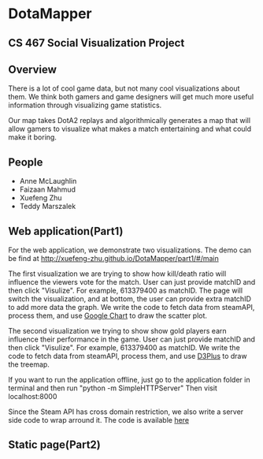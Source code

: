DotaMapper
=====

CS 467 Social Visualization Project
---------------------------------------------
## Overview
There is a lot of cool game data, but not many cool visualizations about them. We think both gamers and game designers will get much more useful information through visualizing game statistics.

Our map takes DotA2 replays and algorithmically generates a map that will allow gamers to visualize what makes a match entertaining and what could make it boring. 

## People 
+ Anne McLaughlin
+ Faizaan Mahmud
+ Xuefeng Zhu 
+ Teddy Marszalek

 
## Web application(Part1)
For the web application, we demonstrate two visualizations. The demo can be find at http://xuefeng-zhu.github.io/DotaMapper/part1/#/main

The first visualization we are trying to show how kill/death ratio will influence the viewers vote for the match. User can just provide matchID and then click "Visulize". For example, 613379400 as matchID. The page will switch the visualization, and at bottom, the user can provide extra matchID to add more data the graph. We write the code to fetch data from steamAPI, process them, and use [Google Chart](https://google-developers.appspot.com/chart/) to draw the scatter plot. 

The second visualization we trying to show show gold players earn influence their performance in the game. 
User can just provide matchID and then click "Visulize". For example, 613379400 as matchID. We write the code to fetch data from steamAPI, process them, and use [D3Plus](http://d3plus.org/) to draw the treemap. 

If you want to run the application offline, just go to the application folder in terminal and then run "python -m SimpleHTTPServer" Then visit localhost:8000

Since the Steam API has cross domain restriction, we also write a server side code to wrap arround it. The code is available [here](https://github.com/Xuefeng-Zhu/DotaMapper-server)


## Static page(Part2)




